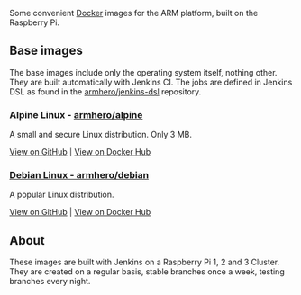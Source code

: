 Some convenient [Docker](http//docker.com) images for the ARM platform, built on the Raspberry Pi.

## Base images

The base images include only the operating system itself, nothing other. They are built automatically with Jenkins CI. The jobs are defined in Jenkins DSL as found in the [armhero/jenkins-dsl](https://github.com/armhero/jenkins-dsl) repository.

### Alpine Linux - [armhero/alpine](https://github.com/armhero/alpine)

A small and secure Linux distribution. Only 3 MB.

[View on GitHub](https://github.com/armhero/alpine) | [View on Docker Hub](https://hub.ocker.com/r/armhero/alpine/)

### [Debian Linux - armhero/debian](https://github.com/armhero/debian)

A popular Linux distribution.

[View on GitHub](https//github.com/armhero/debian) | [View on Docker Hub](https//hub.ocker.com/r/armhero/debian/)

## About

These images are built with Jenkins on a Raspberry Pi 1, 2 and 3 Cluster. They are created on a regular basis, stable branches once a week, testing branches every night.
